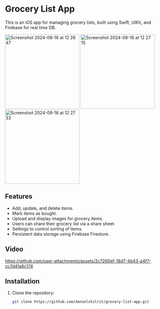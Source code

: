 # Grocery List App

This is an iOS app for managing grocery lists, built using Swift, UIKit, and Firebase for real time DB. 

<img width="245" alt="Screenshot 2024-08-16 at 12 26 47" src="https://github.com/user-attachments/assets/07e5cf4b-739f-449a-aebd-1447bdd387d9">  <img width="245" alt="Screenshot 2024-08-16 at 12 27 15" src="https://github.com/user-attachments/assets/9e844b32-327b-47f6-b527-b954b47c04cd">  <img width="245" alt="Screenshot 2024-08-16 at 12 27 33" src="https://github.com/user-attachments/assets/6b79294c-2e05-416e-af71-8052b75c954c"> 
 
## Features
- Add, update, and delete items.
- Mark items as bought.
- Upload and display images for grocery items.
- Users can share their grocery list via a share sheet.
- Settings to control sorting of items.
- Persistent data storage using Firebase Firestore.

## Video

https://github.com/user-attachments/assets/2c7260ef-18d7-4b43-a4f7-cc7d41a6c174

## Installation

1. Clone the repository:
   ```sh
   git clone https://github.com/danielshitrit/grocery-list-app.git
